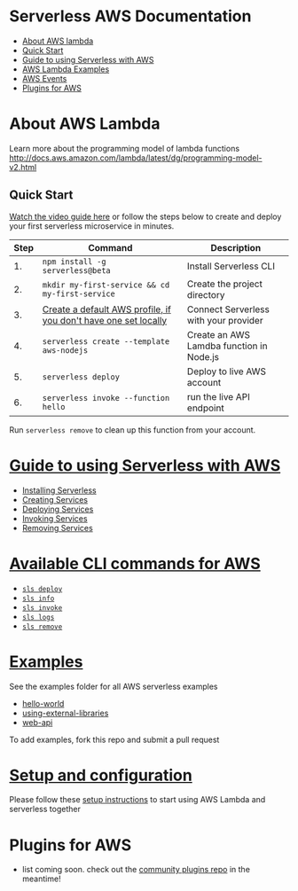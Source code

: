 <!--
title: Serverless AWS Documentation
description: todo
layout: Page
-->

# Serverless AWS Documentation

- [About AWS lambda](#about-aws-lambda)
- [Quick Start](#quick-start)
- [Guide to using Serverless with AWS](./guide)
- [AWS Lambda Examples](./examples)
- [AWS Events](./events.md)
- [Plugins for AWS](#plugins-for-aws)

# About AWS Lambda

Learn more about the programming model of lambda functions http://docs.aws.amazon.com/lambda/latest/dg/programming-model-v2.html

## <a name="quick-start"></a>Quick Start

[Watch the video guide here](https://youtu.be/weOsx5rLWX0) or follow the steps below to create and deploy your first serverless microservice in minutes.

| **Step** | **Command** |**Description**|
|---|-------|------|
|  1.  | `npm install -g serverless@beta` | Install Serverless CLI  |
|  2.  | `mkdir my-first-service && cd my-first-service` | Create the project directory |
|  3.  | [Create a default AWS profile, if you don't have one set locally](/docs/guide/provider-account-setup.md#amazon-web-services) | Connect Serverless with your provider |
|  4.  | `serverless create --template aws-nodejs` | Create an AWS Lamdba function in Node.js |
|  5.  | `serverless deploy` | Deploy to live AWS account  |
|  6.  | `serverless invoke --function hello` | run the live API endpoint  |

Run `serverless remove` to clean up this function from your account.

# [Guide to using Serverless with AWS](./guide)

- [Installing Serverless](./guide/01-installing-serverless.md)
- [Creating Services](./guide/creating-services.md)
- [Deploying Services](./guide/deploying-services.md)
- [Invoking Services](./guide/invoking-functions.md)
- [Removing Services](./guide/removing-services.md)

# [Available CLI commands for AWS](./cli)

- [`sls deploy`](./cli/deploy.md)
- [`sls info`](./cli/info.md)
- [`sls invoke`](./cli/invoke.md)
- [`sls logs`](./cli/logs.md)
- [`sls remove`](./cli/remove.md)

# [Examples](./examples)

See the examples folder for all AWS serverless examples

- [hello-world](./examples/hello-world)
- [using-external-libraries](./examples/using-external-libraries)
- [web-api](./examples/web-api)

To add examples, fork this repo and submit a pull request

# [Setup and configuration](./setup.md)

Please follow these [setup instructions](./setup.md) to start using AWS Lambda and serverless together

# Plugins for AWS

- list coming soon. check out the [community plugins repo](https://github.com/serverless/community-plugins) in the meantime!


